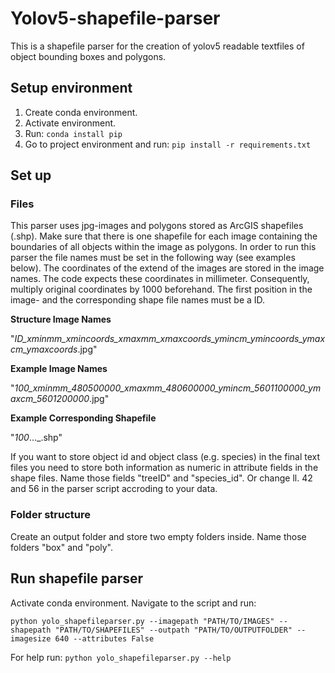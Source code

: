 # Yolov5-shapefile-parser
This is a shapefile parser for the creation of yolov5 readable textfiles of object bounding boxes and polygons.

## Setup environment
1. Create conda environment.
2. Activate environment.
3. Run: 
`conda install pip`
4. Go to project environment and run:
`pip install -r requirements.txt`

## Set up
### Files
This parser uses jpg-images and polygons stored as ArcGIS shapefiles (.shp). Make sure that there is one shapefile for each image containing the boundaries of all objects within the image as polygons. 
In order to run this parser the file names must be set in the following way (see examples below). The coordinates of the extend of the images are stored in the image names. The code expects these coordinates in millimeter. Consequently, multiply original coordinates by 1000 beforehand. 
The first position in the image- and the corresponding shape file names must be a ID.

**Structure Image Names**

"_ID_xminmm_xmincoords_xmaxmm_xmaxcoords_ymincm_ymincoords_ymaxcm_ymaxcoords_.jpg"

**Example Image Names**

"_100_xminmm_480500000_xmaxmm_480600000_ymincm_5601100000_ymaxcm_5601200000_.jpg"

**Example Corresponding Shapefile**

"_100_..._.shp"

If you want to store object id and object class (e.g. species) in the final text files you need to store both information as numeric in attribute fields in the shape files. Name those fields "treeID" and "species_id". Or change ll. 42 and 56 in the parser script accroding to your data.

### Folder structure
Create an output folder and store two empty folders inside. Name those folders "box" and "poly".

## Run shapefile parser
Activate conda environment. Navigate to the script and run:

`python yolo_shapefileparser.py --imagepath "PATH/TO/IMAGES" --shapepath "PATH/TO/SHAPEFILES" --outpath "PATH/TO/OUTPUTFOLDER" --imagesize 640 --attributes False`

For help run:
`python yolo_shapefileparser.py --help` 
